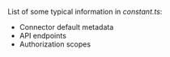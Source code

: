 List of some typical information in _constant.ts_:

- Connector default metadata
- API endpoints
- Authorization scopes
